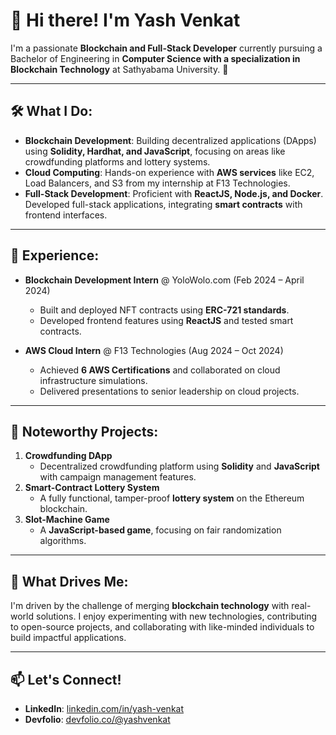 # 👋 Hi there! I'm Yash Venkat

I'm a passionate **Blockchain and Full-Stack Developer** currently pursuing a Bachelor of Engineering in **Computer Science with a specialization in Blockchain Technology** at Sathyabama University. 🚀

---

## 🛠️ What I Do:
- **Blockchain Development**: Building decentralized applications (DApps) using **Solidity, Hardhat, and JavaScript**, focusing on areas like crowdfunding platforms and lottery systems.
- **Cloud Computing**: Hands-on experience with **AWS services** like EC2, Load Balancers, and S3 from my internship at F13 Technologies.
- **Full-Stack Development**: Proficient with **ReactJS, Node.js, and Docker**. Developed full-stack applications, integrating **smart contracts** with frontend interfaces.

---

## 💼 Experience:
- **Blockchain Development Intern** @ YoloWolo.com (Feb 2024 – April 2024)
  - Built and deployed NFT contracts using **ERC-721 standards**.
  - Developed frontend features using **ReactJS** and tested smart contracts.

- **AWS Cloud Intern** @ F13 Technologies (Aug 2024 – Oct 2024)
  - Achieved **6 AWS Certifications** and collaborated on cloud infrastructure simulations.
  - Delivered presentations to senior leadership on cloud projects.

---

## 📂 Noteworthy Projects:
1. **Crowdfunding DApp**
   - Decentralized crowdfunding platform using **Solidity** and **JavaScript** with campaign management features.
2. **Smart-Contract Lottery System**
   - A fully functional, tamper-proof **lottery system** on the Ethereum blockchain.
3. **Slot-Machine Game**
   - A **JavaScript-based game**, focusing on fair randomization algorithms.

---

## 🚀 What Drives Me:
I'm driven by the challenge of merging **blockchain technology** with real-world solutions. I enjoy experimenting with new technologies, contributing to open-source projects, and collaborating with like-minded individuals to build impactful applications.

---

## 📫 Let's Connect!
- **LinkedIn**: [linkedin.com/in/yash-venkat](https://www.linkedin.com/in/yash-venkat)
- **Devfolio**: [devfolio.co/@yashvenkat](https://devfolio.co/@yashvenkat)
